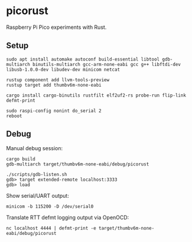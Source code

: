 # picorust

Raspberry Pi Pico experiments with Rust.

## Setup

```
sudo apt install automake autoconf build-essential libtool gdb-multiarch binutils-multiarch gcc-arm-none-eabi gcc g++ libftdi-dev libusb-1.0.0-dev libudev-dev minicom netcat

rustup component add llvm-tools-preview
rustup target add thumbv6m-none-eabi

cargo install cargo-binutils rustfilt elf2uf2-rs probe-run flip-link defmt-print
```

```
sudo raspi-config nonint do_serial 2
reboot
```

## Debug

Manual debug session:

```
cargo build
gdb-multiarch target/thumbv6m-none-eabi/debug/picorust

./scripts/gdb-listen.sh
gdb> target extended-remote localhost:3333
gdb> load
```

Show serial/UART output:

```
minicom -b 115200 -D /dev/serial0
```

Translate RTT defmt logging output via OpenOCD:

```
nc localhost 4444 | defmt-print -e target/thumbv6m-none-eabi/debug/picorust
```
